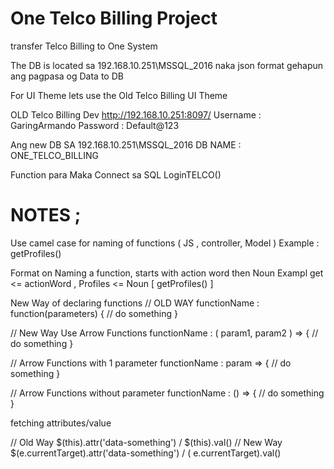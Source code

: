 # One Telco Billing Project

transfer Telco Billing to One System 

The DB is located sa 192.168.10.251\MSSQL_2016 
naka json format gehapun ang pagpasa og Data to DB


For UI Theme lets use the Old Telco Billing UI Theme

OLD Telco Billing Dev 
http://192.168.10.251:8097/
Username : GaringArmando
Password : Default@123


Ang new DB SA 192.168.10.251\MSSQL_2016
DB NAME : ONE_TELCO_BILLING

Function para Maka Connect sa SQL 
LoginTELCO()

# NOTES ;
Use camel case for naming of functions ( JS , controller, Model ) 
  Example : getProfiles() 
  
Format on Naming a function, starts with action word then Noun
  Exampl get <= actionWord , Profiles <= Noun [ getProfiles() ]

New Way of declaring functions 
  // OLD WAY 
  functionName : function(parameters) { 
     // do something
  }
  
  // New Way Use Arrow Functions 
   functionName : ( param1, param2 ) => { 
     // do something
   }
   
  // Arrow Functions with 1 parameter 
   functionName : param => { 
     // do something
   }
   
  // Arrow Functions without parameter 
  functionName : () => { 
     // do something
   }

 fetching attributes/value
 
 // Old Way 
  $(this).attr('data-something') / $(this).val()
// New Way 
  $(e.currentTarget).attr('data-something') / ( e.currentTarget).val()



 
   

